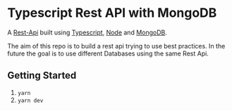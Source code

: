 # Typescript Rest API with MongoDB

A [Rest-Api](https://restfulapi.net/) built using [Typescript](https://www.typescriptlang.org/), [Node](https://nodejs.org/en/) and [MongoDB](https://www.mongodb.com).

The aim of this repo is to build a rest api trying to use best practices. 
In the future the goal is to use different Databases using the same Rest Api.


## Getting Started

1. `yarn`
2. `yarn dev`
